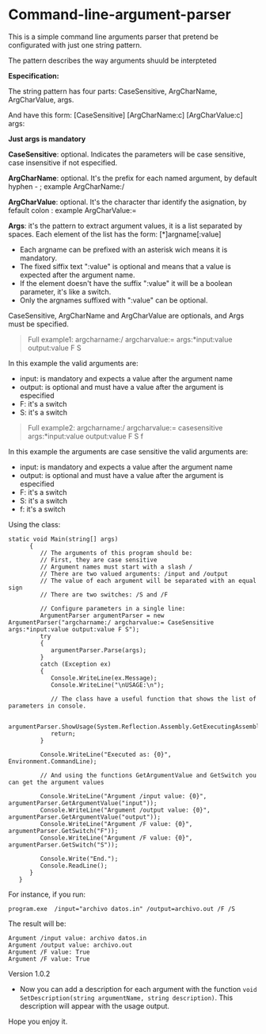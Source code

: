 # Command-line-argument-parser

This is a simple command line arguments parser that pretend be configurated with just one string pattern.

The pattern describes the way arguments shuuld be interpteted

**Especification:**

The string pattern has four parts: CaseSensitive, ArgCharName, ArgCharValue, args.

And have this form:  [CaseSensitive] [ArgCharName:c] [ArgCharValue:c] args:<argument list specification>

**Just args is mandatory**

**CaseSensitive**: optional. Indicates the parameters will be case sensitive, case insensitive if not especified.

**ArgCharName**: optional. It's the prefix for each named argument, by default hyphen - ; example ArgCharName:/

**ArgCharValue**: optional. It's the character thar identify the asignation, by fefault colon :  example  ArgCharValue:=

**Args**: it's the pattern to extract argument values, it is a list separated by spaces. Each element of the list has the form: [*]argname[:value]

- Each argname can be prefixed with an asterisk wich means it is mandatory.
- The fixed siffix text ":value" is optional and means that a value is expected after the argument name.
- If the element doesn't have the suffix ":value" it will be a boolean parameter, it's like a switch.
- Only the argnames suffixed with ":value" can be optional.

CaseSensitive, ArgCharName and ArgCharValue are optionals, and Args must be specified.

>Full example1:
  argcharname:/ argcharvalue:= args:*input:value output:value F S
 
In this example the valid arguments are:
  
- input: is mandatory and expects a value after the argument name
- output: is optional and must have a value after the argument is especified
- F: it's a switch
- S: it's a switch

>Full example2:
  argcharname:/ argcharvalue:= casesensitive args:*input:value output:value F S f
 
In this example the arguments are case sensitive the valid arguments are:
- input: is mandatory and expects a value after the argument name
- output: is optional and must have a value after the argument is especified
- F: it's a switch
- S: it's a switch
- f: it's a switch

Using the class:
```
static void Main(string[] args)
      {
         // The arguments of this program should be:
         // First, they are case sensitive
         // Argument names must start with a slash /
         // There are two valued arguments: /input and /output
         // The value of each argument will be separated with an equal sign
         // There are two switches: /S and /F
         
         // Configure parameters in a single line:
         ArgumentParser argumentParser = new ArgumentParser("argcharname:/ argcharvalue:= CaseSensitive args:*input:value output:value F S");
         try
         {
            argumentParser.Parse(args);
         }
         catch (Exception ex)
         {
            Console.WriteLine(ex.Message);
            Console.WriteLine("\nUSAGE:\n");
            
            // The class have a useful function that shows the list of parameters in console.
            
            argumentParser.ShowUsage(System.Reflection.Assembly.GetExecutingAssembly().Location);
            return;
         }

         Console.WriteLine("Executed as: {0}", Environment.CommandLine);
         
         // And using the functions GetArgumentValue and GetSwitch you can get the argument values

         Console.WriteLine("Argument /input value: {0}", argumentParser.GetArgumentValue("input"));
         Console.WriteLine("Argument /output value: {0}", argumentParser.GetArgumentValue("output"));
         Console.WriteLine("Argument /F value: {0}", argumentParser.GetSwitch("F"));
         Console.WriteLine("Argument /F value: {0}", argumentParser.GetSwitch("S"));

         Console.Write("End.");
         Console.ReadLine();
      }
   }
```

For instance, if you run:
```
program.exe  /input="archivo datos.in" /output=archivo.out /F /S
```
  
The result will be:
```
Argument /input value: archivo datos.in
Argument /output value: archivo.out
Argument /F value: True
Argument /F value: True
```
  
Version 1.0.2
- Now you can add a description for each argument with the function ```void SetDescription(string argumentName, string description)```. This description will appear with the usage output.
  
Hope you enjoy it.
